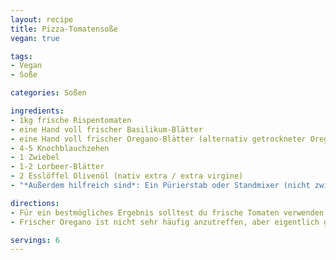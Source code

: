 ```yaml
---
layout: recipe
title: Pizza-Tomatensoße
vegan: true

tags:
- Vegan
- Soße

categories: Soßen

ingredients:
- 1kg frische Rispentomaten
- eine Hand voll frischer Basilikum-Blätter
- eine Hand voll frischer Oregano-Blätter (alternativ getrockneter Oregano)
- 4-5 Knochblauchzehen
- 1 Zwiebel
- 1-2 Lorbeer-Blätter
- 2 Esslöffel Olivenöl (nativ extra / extra virgine)
- "*Außerdem hilfreich sind*: Ein Pürierstab oder Standmixer (nicht zwingend notwendig)"

directions:
- Für ein bestmögliches Ergebnis solltest du frische Tomaten verwenden. Frische Tomaten enthälten im Verhältnis zu passierten aus der Packung oder Dose mehr Wasser, daher wirst du mehr Rohmaterial benötigen und diese etwas weiter einkochen müssen. Wenn du allerdings nur passierte Tomaten zur Hand hast, wirst du auch damit ein gutes Ergebnis erreichen können. Verwende dann statt 1000g frische Tomaten, 500-600g passierte Tomaten aus der Dose.
- Frischer Oregano ist nicht sehr häufig anzutreffen, aber eigentlich ganz leicht auf der Fensterbank zu ziehen. Wenn du keinen frischen Oregano zur Hand hast, kannst du auf getrockneten zurückgreifen. Nimm dann etwa einen Esslöffel davon. Frischer Basilikum ist allerdings in jedem Supermarkt und in den meisten Discounter sogar für unter 1€ erhältlich. Es gibt also keine Ausrede dafür, auf frischen Basilikum zu verzichten.

servings: 6
---
```


